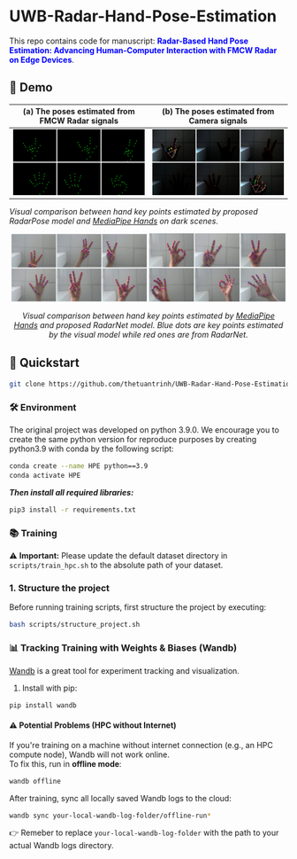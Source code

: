 # UWB-Radar-Hand-Pose-Estimation

This repo contains code for manuscript: <span style="color:blue"><b>Radar-Based Hand Pose Estimation: Advancing Human-Computer Interaction with FMCW Radar on Edge Devices</b></span>.

## 🎥 Demo

| (a) The poses estimated from FMCW Radar signals | (b) The poses estimated from Camera signals |
|-------------------|--------------------|
| ![](doc/images/radar_dark_cases_demo.jpg) | ![](doc/images/cam_dark_cases_demo.jpg) |

*Visual comparison between hand key points estimated by proposed RadarPose model and [MediaPipe Hands](https://arxiv.org/abs/2006.10214) on dark scenes.*

<p align="center">
  <img src="doc/images/Radar-Cam-Pose-1.png" width="48.5%">
  <img src="doc/images/Radar-Cam-Pose-2.png" width="49%">
</p>

<p align="center">
  <em>
    Visual comparison between hand key points estimated by 
    <a href="https://arxiv.org/abs/2006.10214">MediaPipe Hands</a> 
    and proposed RadarNet model. Blue dots are key points estimated by the visual model while red ones are from RadarNet.
  </em>
</p>

## 🚀 Quickstart
```bash
git clone https://github.com/thetuantrinh/UWB-Radar-Hand-Pose-Estimation.git
```

### 🛠 Environment
The original project was developed on python 3.9.0. We encourage you to create the same python version for reproduce purposes by creating python3.9 with conda by the following script:
```bash
conda create --name HPE python==3.9
conda activate HPE
```
***Then install all required libraries:***
```bash
pip3 install -r requirements.txt
```

### 📚 Training

⚠️ **Important:** Please update the default dataset directory in `scripts/train_hpc.sh` to the absolute path of your dataset.

### 1. Structure the project
Before running training scripts, first structure the project by executing:
```bash
bash scripts/structure_project.sh
```

### 📊 Tracking Training with Weights & Biases (Wandb)

[Wandb](https://wandb.ai) is a great tool for experiment tracking and visualization.  

1. Install with pip:
```bash
pip install wandb
``` 

#### ⚠️ Potential Problems (HPC without Internet)

If you're training on a machine without internet connection (e.g., an HPC compute node), Wandb will not work online.  
To fix this, run in **offline mode**:
```bash
wandb offline
```
After training, sync all locally saved Wandb logs to the cloud:
```bash
wandb sync your-local-wandb-log-folder/offline-run*
```
👉 Remeber to replace `your-local-wandb-log-folder` with the path to your actual Wandb logs directory.

